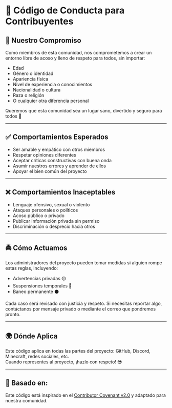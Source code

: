 # 🧾 Código de Conducta para Contribuyentes

## 🤝 Nuestro Compromiso

Como miembros de esta comunidad, nos comprometemos a crear un entorno libre de acoso y lleno de respeto para todos, sin importar:

- Edad
- Género o identidad
- Apariencia física
- Nivel de experiencia o conocimientos
- Nacionalidad o cultura
- Raza o religión
- O cualquier otra diferencia personal

Queremos que esta comunidad sea un lugar sano, divertido y seguro para todos 🧡

---

## ✅ Comportamientos Esperados

- Ser amable y empático con otros miembros
- Respetar opiniones diferentes
- Aceptar críticas constructivas con buena onda
- Asumir nuestros errores y aprender de ellos
- Apoyar el bien común del proyecto

---

## ❌ Comportamientos Inaceptables

- Lenguaje ofensivo, sexual o violento
- Ataques personales o políticos
- Acoso público o privado
- Publicar información privada sin permiso
- Discriminación o desprecio hacia otros

---

## 🚔 Cómo Actuamos

Los administradores del proyecto pueden tomar medidas si alguien rompe estas reglas, incluyendo:

- Advertencias privadas 🟡
- Suspensiones temporales 🔴
- Baneo permanente ⚫

Cada caso será revisado con justicia y respeto. Si necesitas reportar algo, contáctanos por mensaje privado o mediante el correo que pondremos pronto.

---

## 🌍 Dónde Aplica

Este código aplica en todas las partes del proyecto: GitHub, Discord, Minecraft, redes sociales, etc.  
Cuando representes al proyecto, ¡hazlo con respeto! 😎

---

## 📎 Basado en:

Este código está inspirado en el [Contributor Covenant v2.0](https://www.contributor-covenant.org/version/2/0/code_of_conduct.html) y adaptado para nuestra comunidad.

